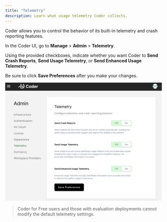 ```yaml
---
title: "Telemetry"
description: Learn what usage telemetry Coder collects.
---
```


Coder allows you to control the behavior of its built-in telemetry
and crash reporting features.

In the Coder UI, go to **Manage** > **Admin** > **Telemetry**.

Using the provided checkboxes, indicate whether you want Coder to
**Send Crash Reports**, **Send Usage Telemetry**, or **Send Enhanced Usage Telemetry**.

Be sure to click **Save Preferences** after you make your changes.

![Telemetry](../assets/telemetry.png)

> Coder for Free users and those with evaluation deployments cannot modify the
> default telemetry settings.

